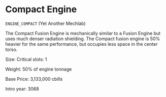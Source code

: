 # Compact Engine

`ENGINE_COMPACT` (Yet Another Mechlab)

The Compact Fusion Engine is mechanically similar to a Fusion Engine but uses much denser radiation shielding. The Compact fusion engine is 50% heavier for the same performance, but occupies less space in the center torso.

Size: Critical slots: 1

Weight: 50% of engine tonnage

Base Price: 3,133,000 cbills

Intro year: 3068

